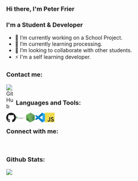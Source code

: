 ### Hi there, I'm Peter Frier

### I'm a Student & Developer

- 🔭 I’m currently working on a School Project.
- 🌱 I’m currently learning processing.
- 👯 I’m looking to collaborate with other students.
- ⚡ I'm a self learning developer.


### Contact me:
[<img align="left" alt="GitHub" width="26px" src="https://cdn.jsdelivr.net/npm/simple-icons@3.13.0/icons/discord.svg" />][discord]

<br />

### Languages and Tools:
[<img align="left" alt="GitHub" width="26px" src="https://raw.githubusercontent.com/github/explore/78df643247d429f6cc873026c0622819ad797942/topics/github/github.png" />][github]
[<img align="left" alt="GitHub" width="26px" src="https://raw.githubusercontent.com/github/explore/80688e429a7d4ef2fca1e82350fe8e3517d3494d/topics/mongodb/mongodb.png" />][mongo]
[<img align="left" alt="Node.js" width="26px" src="https://raw.githubusercontent.com/github/explore/80688e429a7d4ef2fca1e82350fe8e3517d3494d/topics/nodejs/nodejs.png" />][nodejs]
[<img align="left" alt="Visual Studio Code" width="26px" src="https://raw.githubusercontent.com/github/explore/80688e429a7d4ef2fca1e82350fe8e3517d3494d/topics/visual-studio-code/visual-studio-code.png" />][vscode]
[<img align="left" alt="JavaScript" width="26px" src="https://raw.githubusercontent.com/github/explore/80688e429a7d4ef2fca1e82350fe8e3517d3494d/topics/javascript/javascript.png" />][javascript]

<br />

### Connect with me:


<br />

### Github Stats:
<img src="https://github-readme-stats.vercel.app/api?username=Sh1tters&&show_icons=true&title_color=ffffff&icon_color=bb2acf&text_color=daf7dc&bg_color=151515" />

<br />
<br />

[github]: https://github.com/Sh1tters
[mongo]: https://www.mongodb.com/cloud/atlas/lp/try2?utm_content=controlhterms&utm_source=google&utm_campaign=gs_emea_denmark_search_core_brand_atlas_desktop&utm_term=mongodb&utm_medium=cpc_paid_search&utm_ad=e&utm_ad_campaign_id=12212624389&gclid=CjwKCAjwhaaKBhBcEiwA8acsHHz93C3xFLMXRzeIxS7egXJh-lPVqj5V8qg_2KclCBzE2P_qJkg7cRoCL8YQAvD_BwE
[nodejs]: https://nodejs.org/en/
[javascript]: https://www.javascript.com
[r]: https://www.r-project.org
[java]: https://www.java.com/en/
[c#]: https://docs.microsoft.com/en-us/dotnet/csharp/
[firebase]: https://firebase.google.com/?gclid=CjwKCAjwhaaKBhBcEiwA8acsHCXLQ6-i6D3fQMTBaC-YzM3YzClPG15908xB1xp7ED7HoOIy5C_0dxoCF5kQAvD_BwE&gclsrc=aw.ds
[vscode]: https://code.visualstudio.com
[intellij]: https://www.jetbrains.com/idea/
[eclipse]: https://www.eclipse.org

[discord]: https://discord/Sh1tters#9871
[steam]: https://steamcommunity.com/id/mcdocboss/
